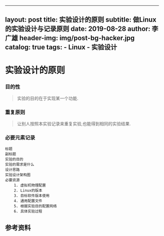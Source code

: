 
---
layout:     post
title:      实验设计的原则
subtitle:   做Linux的实验设计与记录原则
date:       2019-08-28
author:     李广雄
header-img: img/post-bg-hacker.jpg
catalog: true
tags:
    - Linux
    - 实验设计
---

# 实验设计的原则
  
### 目的性
           
>实验的目的在于实现某一个功能.
	               
### 重复原则
>让别人按照本实验记录来重复实验,也能得到相同的实验结果.
                      

### 必要元素记录

	标题 
	副标题
    实验的目的
    实验的需求是什么
    设计思路
    实验设计架构图
    必要资源
		1. 虚拟机物理配置
		2. Linux的版本   
		3. 目标软件版本使用
		4. 通用配置文件
		5. 根据实验目的配置网络
		6. 具体实验过程
			
         
## 参考资料
	

